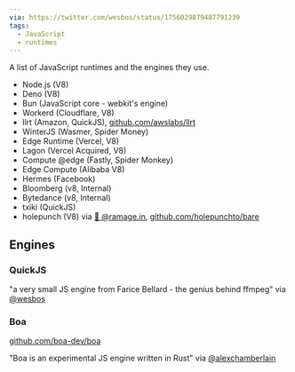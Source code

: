 ```yaml
---
via: https://twitter.com/wesbos/status/1756029879487791239
tags:
  - JavaScript
  - runtimes
---
```

A list of JavaScript runtimes and the engines they use.

- Node.js (V8)
- Deno (V8)
- Bun (JavaScript core - webkit's engine)
- Workerd (Cloudflare, V8)
- llrt (Amazon, QuickJS), [github.com/awslabs/llrt](https://github.com/awslabs/llrt)
- WinterJS (Wasmer, Spider Money)
- Edge Runtime (Vercel, V8)
- Lagon (Vercel Acquired, V8)
- Compute @​edge (Fastly, Spider Monkey)
- Edge Compute (Alibaba V8)
- Hermes (Facebook)
- Bloomberg (v8, Internal)
- Bytedance (v8, Internal)
- txiki (QuickJS)
- holepunch (V8) via [🦋 @ramage.in](https://bsky.app/profile/ramage.in/post/3klwpp3pcef23), [github.com/holepunchto/bare](https://github.com/holepunchto/bare)

## Engines

### QuickJS

"a very small JS engine from Farice Bellard - the genius behind ffmpeg" via [@wesbos](https://x.com/wesbos/status/1756031703955501168?s=20)

### Boa

[github.com/boa-dev/boa](https://github.com/boa-dev/boa)

"Boa is an experimental JS engine written in Rust" via [@alexchamberlain](https://x.com/alexchamberlain/status/1756047440560451703)